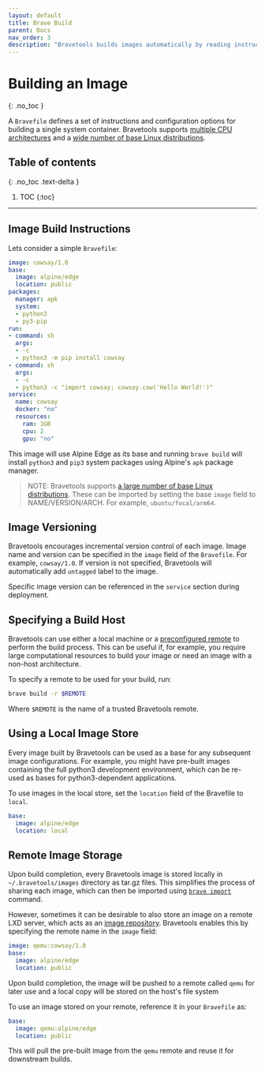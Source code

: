 ```yaml
---
layout: default
title: Brave Build
parent: Docs
nav_order: 3
description: "Bravetools builds images automatically by reading instructions from a Bravefile."
---
```


# Building an Image
{: .no_toc }

A `Bravefile` defines a set of instructions and configuration options for building a single system container. Bravetools supports [multiple CPU architectures](https://linuxcontainers.org/lxd/docs/master/architectures/) and a [wide number of base Linux distributions](https://uk.lxd.images.canonical.com).

## Table of contents
{: .no_toc .text-delta }

1. TOC
{:toc}

---

## Image Build Instructions

Lets consider a simple `Bravefile`:

```yaml
image: cowsay/1.0
base:
  image: alpine/edge
  location: public
packages:
  manager: apk
  system:
  - python3
  - py3-pip
run:
- command: sh
  args:
  - -c
  - python3 -m pip install cowsay
- command: sh
  args:
  - -c
  - python3 -c "import cowsay; cowsay.cow('Hello World!')"
service:
  name: cowsay
  docker: "no"
  resources:
    ram: 1GB
    cpu: 2
    gpu: "no"

```

This image will use Alpine Edge as its base and running `brave build` will install `python3` and `pip3` system packages using Alpine's `apk` package manager.

> NOTE: Bravetools supports [a large number of base Linux distributions](https://uk.lxd.images.canonical.com). These can be imported by setting the base `image` field to NAME/VERSION/ARCH. For example, `ubuntu/focal/arm64`.

## Image Versioning
Bravetools encourages incremental version control of each image. Image name and version can be specified in the `image` field of the `Bravefile`. For example, `cowsay/1.0`. If version is not specified, Bravetools will automatically add `untagged` label to the image.

Specific image version can be referenced in the `service` section during deployment.

## Specifying a Build Host
Bravetools can use either a local machine or a [preconfigured remote](remotes.md) to perform the build process. This can be useful if, for example, you require large computational resources to build your image or need an image with a non-host architecture.

To specify a remote to be used for your build, run:

```bash
brave build -r $REMOTE
```

Where `$REMOTE` is the name of a trusted Bravetools remote.

## Using a Local Image Store
Every image built by Bravetools can be used as a base for any subsequent image configurations. For example, you might have pre-built images containing the full python3 development environment, which can be re-used as bases for python3-dependent applications.

To use images in the local store, set the `location` field of the Bravefile to `local`.
```yaml
base:
  image: alpine/edge
  location: local
```

## Remote Image Storage
Upon build completion, every Bravetools image is stored locally in `~/.bravetools/images` directory as tar.gz files. This simplifies the process of sharing each image, which can then be imported using [`brave import`](cli/brave_import.md) command.

However, sometimes it can be desirable to also store an image on a remote LXD server, which acts as an [image repository](https://linuxcontainers.org/lxd/docs/master/image-handling/#remote-image-server-lxd-or-simplestreams). Bravetools enables this by specifying the remote name in the `image` field:

```yaml
image: qemu:cowsay/1.0
base:
  image: alpine/edge
  location: public
```

Upon build completion, the image will be pushed to a remote called `qemu` for later use and a local copy will be stored on the host's file system

To use an image stored on your remote, reference it in your `Bravefile` as:

```yaml
base:
  image: qemu:alpine/edge
  location: public
```

This will pull the pre-built image from the `qemu` remote and reuse it for downstream builds.